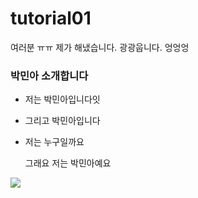 # tutorial01
여러분 ㅠㅠ 제가 해냈습니다. 
광광웁니다. 엉엉엉

### 박민아 소개합니다

- 저는 박민아입니다잇
- 그리고 박민아입니다

- 저는 누구일까요
    
    그래요 저는 박민아예요


<img src="https://daedamo.com/new/data/file/freestory/3667637190_TkoIpKqu_6fc089048efeb95e200b64d51c54d145365a2c20.gif">
